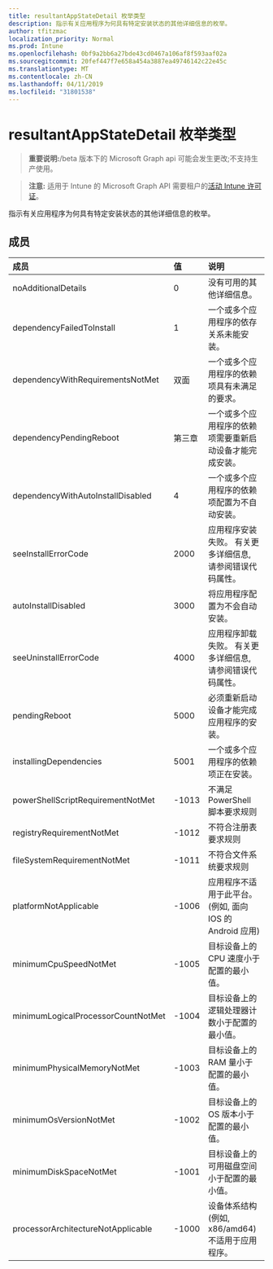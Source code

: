 ```yaml
---
title: resultantAppStateDetail 枚举类型
description: 指示有关应用程序为何具有特定安装状态的其他详细信息的枚举。
author: tfitzmac
localization_priority: Normal
ms.prod: Intune
ms.openlocfilehash: 0bf9a2bb6a27bde43cd0467a106af8f593aaf02a
ms.sourcegitcommit: 20fef447f7e658a454a3887ea49746142c22e45c
ms.translationtype: MT
ms.contentlocale: zh-CN
ms.lasthandoff: 04/11/2019
ms.locfileid: "31801538"
---
```

# <a name="resultantappstatedetail-enum-type"></a>resultantAppStateDetail 枚举类型

> **重要说明:**/beta 版本下的 Microsoft Graph api 可能会发生更改;不支持生产使用。

> **注意:** 适用于 Intune 的 Microsoft Graph API 需要租户的[活动 Intune 许可证](https://go.microsoft.com/fwlink/?linkid=839381)。

指示有关应用程序为何具有特定安装状态的其他详细信息的枚举。

## <a name="members"></a>成员
|成员|值|说明|
|:---|:---|:---|
|noAdditionalDetails|0|没有可用的其他详细信息。|
|dependencyFailedToInstall|1|一个或多个应用程序的依存关系未能安装。|
|dependencyWithRequirementsNotMet|双面|一个或多个应用程序的依赖项具有未满足的要求。|
|dependencyPendingReboot|第三章|一个或多个应用程序的依赖项需要重新启动设备才能完成安装。|
|dependencyWithAutoInstallDisabled|4|一个或多个应用程序的依赖项配置为不自动安装。|
|seeInstallErrorCode|2000|应用程序安装失败。 有关更多详细信息, 请参阅错误代码属性。|
|autoInstallDisabled|3000|将应用程序配置为不会自动安装。|
|seeUninstallErrorCode|4000|应用程序卸载失败。 有关更多详细信息, 请参阅错误代码属性。|
|pendingReboot|5000|必须重新启动设备才能完成应用程序的安装。|
|installingDependencies|5001|一个或多个应用程序的依赖项正在安装。|
|powerShellScriptRequirementNotMet|-1013|不满足 PowerShell 脚本要求规则|
|registryRequirementNotMet|-1012|不符合注册表要求规则|
|fileSystemRequirementNotMet|-1011|不符合文件系统要求规则|
|platformNotApplicable|-1006|应用程序不适用于此平台。 (例如, 面向 IOS 的 Android 应用)|
|minimumCpuSpeedNotMet|-1005|目标设备上的 CPU 速度小于配置的最小值。|
|minimumLogicalProcessorCountNotMet|-1004|目标设备上的逻辑处理器计数小于配置的最小值。|
|minimumPhysicalMemoryNotMet|-1003|目标设备上的 RAM 量小于配置的最小值。|
|minimumOsVersionNotMet|-1002|目标设备上的 OS 版本小于配置的最小值。|
|minimumDiskSpaceNotMet|-1001|目标设备上的可用磁盘空间小于配置的最小值。|
|processorArchitectureNotApplicable|-1000|设备体系结构 (例如, x86/amd64) 不适用于应用程序。|





